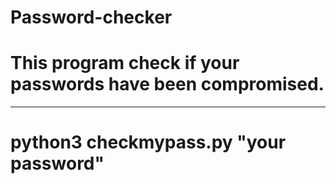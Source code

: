 # Password-checker

# This program check if your passwords have been compromised.
______________________________________________________________
# python3 checkmypass.py "your password"
